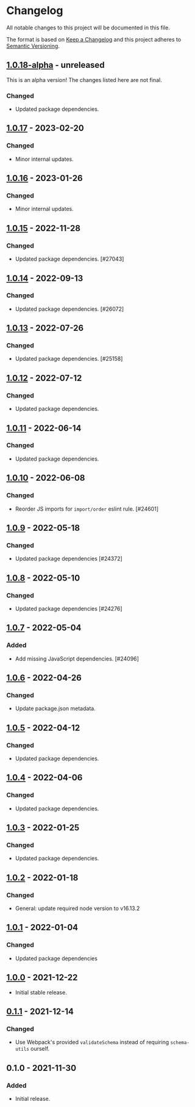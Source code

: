 # Changelog

All notable changes to this project will be documented in this file.

The format is based on [Keep a Changelog](https://keepachangelog.com/en/1.0.0/)
and this project adheres to [Semantic Versioning](https://semver.org/spec/v2.0.0.html).

## [1.0.18-alpha] - unreleased

This is an alpha version! The changes listed here are not final.

### Changed
- Updated package dependencies.

## [1.0.17] - 2023-02-20
### Changed
- Minor internal updates.

## [1.0.16] - 2023-01-26
### Changed
- Minor internal updates.

## [1.0.15] - 2022-11-28
### Changed
- Updated package dependencies. [#27043]

## [1.0.14] - 2022-09-13
### Changed
- Updated package dependencies. [#26072]

## [1.0.13] - 2022-07-26
### Changed
- Updated package dependencies. [#25158]

## [1.0.12] - 2022-07-12
### Changed
- Updated package dependencies.

## [1.0.11] - 2022-06-14
### Changed
- Updated package dependencies.

## [1.0.10] - 2022-06-08
### Changed
- Reorder JS imports for `import/order` eslint rule. [#24601]

## [1.0.9] - 2022-05-18
### Changed
- Updated package dependencies [#24372]

## [1.0.8] - 2022-05-10
### Changed
- Updated package dependencies [#24276]

## [1.0.7] - 2022-05-04
### Added
- Add missing JavaScript dependencies. [#24096]

## [1.0.6] - 2022-04-26
### Changed
- Update package.json metadata.

## [1.0.5] - 2022-04-12
### Changed
- Updated package dependencies.

## [1.0.4] - 2022-04-06
### Changed
- Updated package dependencies.

## [1.0.3] - 2022-01-25
### Changed
- Updated package dependencies.

## [1.0.2] - 2022-01-18
### Changed
- General: update required node version to v16.13.2

## [1.0.1] - 2022-01-04
### Changed
- Updated package dependencies

## [1.0.0] - 2021-12-22

- Initial stable release.

## [0.1.1] - 2021-12-14
### Changed
- Use Webpack's provided `validateSchema` instead of requiring `schema-utils` ourself.

## 0.1.0 - 2021-11-30
### Added
- Initial release.

[1.0.18-alpha]: https://github.com/Automattic/remove-asset-webpack-plugin/compare/v1.0.17...v1.0.18-alpha
[1.0.17]: https://github.com/Automattic/remove-asset-webpack-plugin/compare/v1.0.16...v1.0.17
[1.0.16]: https://github.com/Automattic/remove-asset-webpack-plugin/compare/v1.0.15...v1.0.16
[1.0.15]: https://github.com/Automattic/remove-asset-webpack-plugin/compare/v1.0.14...v1.0.15
[1.0.14]: https://github.com/Automattic/remove-asset-webpack-plugin/compare/v1.0.13...v1.0.14
[1.0.13]: https://github.com/Automattic/remove-asset-webpack-plugin/compare/v1.0.12...v1.0.13
[1.0.12]: https://github.com/Automattic/remove-asset-webpack-plugin/compare/v1.0.11...v1.0.12
[1.0.11]: https://github.com/Automattic/remove-asset-webpack-plugin/compare/v1.0.10...v1.0.11
[1.0.10]: https://github.com/Automattic/remove-asset-webpack-plugin/compare/v1.0.9...v1.0.10
[1.0.9]: https://github.com/Automattic/remove-asset-webpack-plugin/compare/v1.0.8...v1.0.9
[1.0.8]: https://github.com/Automattic/remove-asset-webpack-plugin/compare/v1.0.7...v1.0.8
[1.0.7]: https://github.com/Automattic/remove-asset-webpack-plugin/compare/v1.0.6...v1.0.7
[1.0.6]: https://github.com/Automattic/remove-asset-webpack-plugin/compare/v1.0.5...v1.0.6
[1.0.5]: https://github.com/Automattic/remove-asset-webpack-plugin/compare/v1.0.4...v1.0.5
[1.0.4]: https://github.com/Automattic/remove-asset-webpack-plugin/compare/v1.0.3...v1.0.4
[1.0.3]: https://github.com/Automattic/remove-asset-webpack-plugin/compare/v1.0.2...v1.0.3
[1.0.2]: https://github.com/Automattic/remove-asset-webpack-plugin/compare/v1.0.1...v1.0.2
[1.0.1]: https://github.com/Automattic/remove-asset-webpack-plugin/compare/v1.0.0...v1.0.1
[1.0.0]: https://github.com/Automattic/remove-asset-webpack-plugin/compare/v0.1.1...v1.0.0
[0.1.1]: https://github.com/Automattic/remove-asset-webpack-plugin/compare/v0.1.0...v0.1.1
